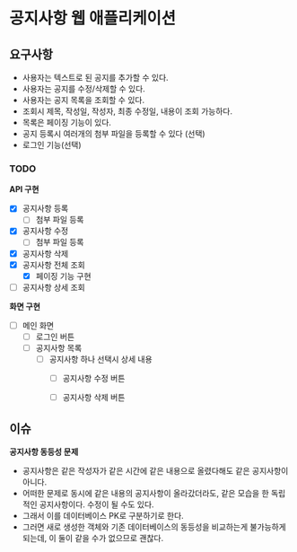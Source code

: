 # 공지사항 웹 애플리케이션
## 요구사항
- 사용자는 텍스트로 된 공지를 추가할 수 있다.
- 사용자는 공지를 수정/삭제할 수 있다.
- 사용자는 공지 목록을 조회할 수 있다.
- 조회시 제목, 작성일, 작성자, 최종 수정일, 내용이 조회 가능하다.
- 목록은 페이징 기능이 있다.
- 공지 등록시 여러개의 첨부 파일을 등록할 수 있다 (선택)
- 로그인 기능(선택)

### TODO
**API 구현**
- [x] 공지사항 등록
  - [ ] 첨부 파일 등록
- [x] 공지사항 수정
  - [ ] 첨부 파일 등록
- [x] 공지사항 삭제
- [x] 공지사항 전체 조회
  - [x] 페이징 기능 구현
- [ ] 공지사항 상세 조회

**화면 구현**
- [ ] 메인 화면 
  - [ ] 로그인 버튼
  - [ ] 공지사항 목록
    - [ ] 공지사항 하나 선택시 상세 내용
      - [ ] 공지사항 수정 버튼
      - [ ] 공지사항 삭제 버튼
    

## 이슈
**공지사항 동등성 문제**
- 공지사항은 같은 작성자가 같은 시간에 같은 내용으로 올렸다해도 같은 공지사항이 아니다.
- 어떠한 문제로 동시에 같은 내용의 공지사항이 올라갔더라도, 같은 모습을 한 독립적인 공지사항이다. 수정이 될 수도 있다.
- 그래서 이를 데이터베이스 PK로 구분하기로 한다.
- 그러면 새로 생성한 객체와 기존 데이터베이스의 동등성을 비교하는게 불가능하게 되는데, 이 둘이 같을 수가 없으므로 괜찮다.